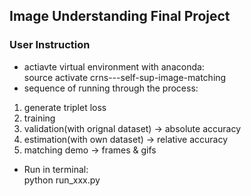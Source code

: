 ## Image Understanding Final Project

### User Instruction
- actiavte virtual environment with anaconda:  
source activate crns---self-sup-image-matching  
- sequence of running through the process:  
1. generate triplet loss  
2. training  
3. validation(with orignal dataset) -> absolute accuracy  
3. estimation(with own dataset) -> relative accuracy  
4. matching demo -> frames & gifs  
- Run in terminal:  
python run_xxx.py  

